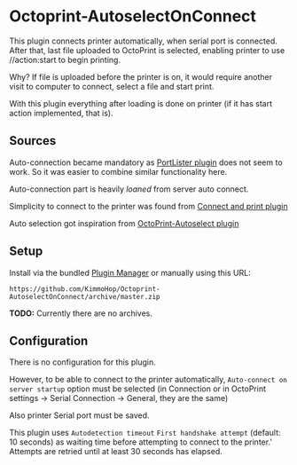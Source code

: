 # Octoprint-AutoselectOnConnect

This plugin connects printer automatically, when serial port is connected.
After that, last file uploaded to OctoPrint is selected, enabling printer to use //action:start to begin printing.

Why? If file is uploaded before the printer is on, it would require another visit to computer to connect, select a file and start print.

With this plugin everything after loading is done on printer (if it has start action implemented, that is).

## Sources

Auto-connection became mandatory as [PortLister plugin](https://github.com/markwal/OctoPrint-PortLister/tree/master) does not seem to work. So it was easier to combine similar functionality here.

Auto-connection part is heavily _loaned_ from server auto connect.

Simplicity to connect to the printer was found from [Connect and print plugin](https://github.com/Maxinger15/connectandprint)

Auto selection got inspiration from [OctoPrint-Autoselect plugin](https://github.com/OctoPrint/OctoPrint-Autoselect)

## Setup

Install via the bundled [Plugin Manager](https://docs.octoprint.org/en/master/bundledplugins/pluginmanager.html)
or manually using this URL:

    https://github.com/KimmoHop/Octoprint-AutoselectOnConnect/archive/master.zip

**TODO:** Currently there are no archives.

## Configuration

There is no configuration for this plugin.

However, to be able to connect to the printer automatically,
`Auto-connect on server startup` option must be selected
(in Connection or in OctoPrint settings -> Serial Connection -> General, they are the same)

Also printer Serial port must be saved.

This plugin uses `Autodetection timeout` `First handshake attempt` (default: 10 seconds) as waiting time before attempting to connect to the printer.'
Attempts are retried until at least 30 seconds has elapsed.
